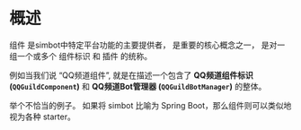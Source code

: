 # 概述

<tooltip term="组件"><control>组件</control></tooltip>
是simbot中特定平台功能的主要提供者，
是重要的核心概念之一，
是对一组一个或多个 
<tooltip term="组件标识"><control>组件标识</control></tooltip> 和 
<tooltip term="插件"><control>插件</control></tooltip>
的统称。

例如当我们说 “QQ频道组件”,
就是在描述一个包含了 **QQ频道组件标识 (`QQGuildComponent`)**
和 **QQ频道Bot管理器 (`QQGuildBotManager`)**
的整体。

<note>
举个不恰当的例子。
如果将 simbot 比喻为 Spring Boot，那么组件则可以类似地视为各种 starter。
</note>

